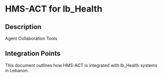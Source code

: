 # HMS-ACT for lb_Health

## Description

Agent Collaboration Tools

## Integration Points

This document outlines how HMS-ACT is integrated with lb_Health systems in Lebanon.
